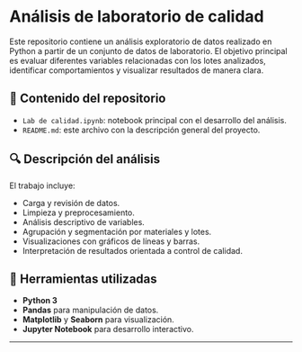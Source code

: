 # Análisis de laboratorio de calidad

Este repositorio contiene un análisis exploratorio de datos realizado en Python a partir de un conjunto de datos de laboratorio. El objetivo principal es evaluar diferentes variables relacionadas con los lotes analizados, identificar comportamientos y visualizar resultados de manera clara.

## 📁 Contenido del repositorio

- `Lab de calidad.ipynb`: notebook principal con el desarrollo del análisis.
- `README.md`: este archivo con la descripción general del proyecto.

## 🔍 Descripción del análisis

El trabajo incluye:

- Carga y revisión de datos.
- Limpieza y preprocesamiento.
- Análisis descriptivo de variables.
- Agrupación y segmentación por materiales y lotes.
- Visualizaciones con gráficos de líneas y barras.
- Interpretación de resultados orientada a control de calidad.

## 🧰 Herramientas utilizadas

- **Python 3**
- **Pandas** para manipulación de datos.
- **Matplotlib** y **Seaborn** para visualización.
- **Jupyter Notebook** para desarrollo interactivo.

---

